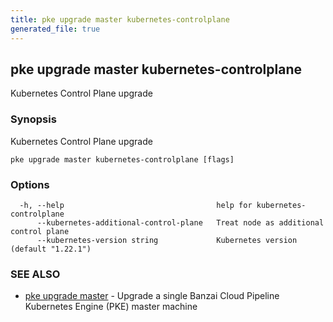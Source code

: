 ```yaml
---
title: pke upgrade master kubernetes-controlplane
generated_file: true
---
```

## pke upgrade master kubernetes-controlplane

Kubernetes Control Plane upgrade

### Synopsis

Kubernetes Control Plane upgrade

```
pke upgrade master kubernetes-controlplane [flags]
```

### Options

```
  -h, --help                                  help for kubernetes-controlplane
      --kubernetes-additional-control-plane   Treat node as additional control plane
      --kubernetes-version string             Kubernetes version (default "1.22.1")
```

### SEE ALSO

* [pke upgrade master](/docs/pke/cli/reference/pke_upgrade_master/)	 - Upgrade a single Banzai Cloud Pipeline Kubernetes Engine (PKE) master machine

